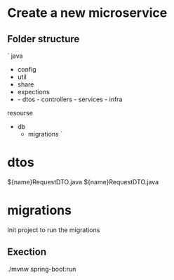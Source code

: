 # Create a new microservice

## Folder structure

`
java
  - config
  - util
  - share
  - expections
  - <uc name>
    - dtos
    - controllers
    - services
    - infra
resourse
  - db
    - migrations
`

# dtos
  ${name}RequestDTO.java
  ${name}RequestDTO.java

# migrations

Init project to run the migrations


## Exection

./mvnw spring-boot:run

